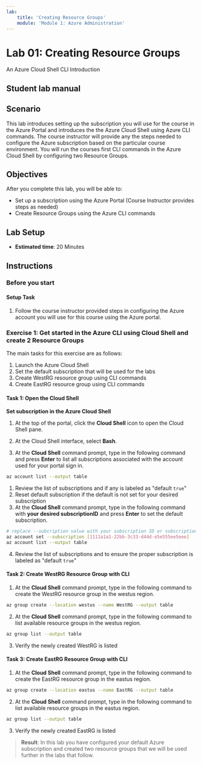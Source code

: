 ```yaml
---
lab:
    title: 'Creating Resource Groups'
    module: 'Module 1: Azure Administration'
---
```


# Lab 01: Creating Resource Groups

An Azure Cloud Shell CLI Introduction

## Student lab manual

## Scenario

This lab introduces setting up the subscription you will use for the course in the Azure Portal and introduces the the Azure Cloud Shell using Azure CLI commands.  The course instructor will provide any the steps needed to configure the Azure subscription based on the particular course environment. You will run the courses first CLI commands in the Azure Cloud Shell by configuring two Resource Groups.

## Objectives

After you complete this lab, you will be able to:

* Set up a subscription using the Azure Portal (Course Instructor provides steps as needed)
* Create Resource Groups using the Azure CLI commands

## Lab Setup

* **Estimated time**: 20 Minutes

## Instructions

### Before you start

#### Setup Task

1. Follow the course instructor provided steps in configuring the Azure account you will use for this course using the Azure portal.

### Exercise 1: Get started in the Azure CLI using Cloud Shell and create 2 Resource Groups

The main tasks for this exercise are as follows:

1. Launch the Azure Cloud Shell
1. Set the default subscription that will be used for the labs
1. Create WestRG resource group using CLI commands
1. Create EastRG resource group using CLI commands

#### Task 1: Open the Cloud Shell

**Set subscription in the Azure Cloud Shell**

1. At the top of the portal, click the **Cloud Shell** icon to open the Cloud Shell pane.

1. At the Cloud Shell interface, select **Bash**.

1. At the **Cloud Shell** command prompt, type in the following command and press **Enter** to list all subscriptions associated with the account used for your portal sign in.

```bash
az account list --output table
```

1. Review the list of subscriptions and if any is labeled as "default `true`"
1. Reset default subscription if the default is not set for your desired subscription
1. At the **Cloud Shell** command prompt, type in the following command with **your desired subscriptionID** and press **Enter** to set the default subscription.

```bash
# replace --subcription value with your subscription ID or subscription name
az account set --subscription [1111a1a1-22bb-3c33-d44d-e5e555ee5eee]
az account list --output table
```

4. Review the list of subscriptions and to ensure the proper subscription is labeled as "default `true`"

#### Task 2: Create WestRG Resource Group with CLI

1. At the **Cloud Shell** command prompt, type in the following command to create the WestRG resource group in the westus region.

```bash
az group create --location westus --name WestRG --output table
```

2. At the **Cloud Shell** command prompt, type in the following command to list available resource groups in the westus region.

```bash
az group list --output table
```

3. Verify the newly created WestRG is listed

#### Task 3: Create EastRG Resource Group with CLI

1. At the **Cloud Shell** command prompt, type in the following command to create the EastRG resource group in the eastus region.

```bash
az group create --location eastus --name EastRG --output table
```

2. At the **Cloud Shell** command prompt, type in the following command to list available resource groups in the eastus region.

```bash
az group list --output table
```

3. Verify the newly created EastRG is listed

> **Result**: In this lab you have configured your default Azure subscription and created two resource groups that we will be used further in the labs that follow.
